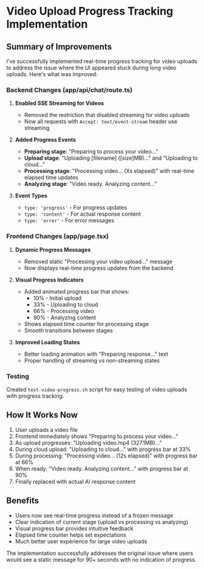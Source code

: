 # Video Upload Progress Tracking Implementation

## Summary of Improvements

I've successfully implemented real-time progress tracking for video uploads to address the issue where the UI appeared stuck during long video uploads. Here's what was improved:

### Backend Changes (app/api/chat/route.ts)

1. **Enabled SSE Streaming for Videos**
   - Removed the restriction that disabled streaming for video uploads
   - Now all requests with `Accept: text/event-stream` header use streaming

2. **Added Progress Events**
   - **Preparing stage**: "Preparing to process your video..."
   - **Upload stage**: "Uploading [filename] ([size]MB)..." and "Uploading to cloud..."
   - **Processing stage**: "Processing video... (Xs elapsed)" with real-time elapsed time updates
   - **Analyzing stage**: "Video ready. Analyzing content..."

3. **Event Types**
   - `type: 'progress'` - For progress updates
   - `type: 'content'` - For actual response content
   - `type: 'error'` - For error messages

### Frontend Changes (app/page.tsx)

1. **Dynamic Progress Messages**
   - Removed static "Processing your video upload..." message
   - Now displays real-time progress updates from the backend

2. **Visual Progress Indicators**
   - Added animated progress bar that shows:
     - 10% - Initial upload
     - 33% - Uploading to cloud
     - 66% - Processing video
     - 90% - Analyzing content
   - Shows elapsed time counter for processing stage
   - Smooth transitions between stages

3. **Improved Loading States**
   - Better loading animation with "Preparing response..." text
   - Proper handling of streaming vs non-streaming states

### Testing

Created `test-video-progress.sh` script for easy testing of video uploads with progress tracking.

## How It Works Now

1. User uploads a video file
2. Frontend immediately shows "Preparing to process your video..."
3. As upload progresses: "Uploading video.mp4 (327.1MB)..."
4. During cloud upload: "Uploading to cloud..." with progress bar at 33%
5. During processing: "Processing video... (12s elapsed)" with progress bar at 66%
6. When ready: "Video ready. Analyzing content..." with progress bar at 90%
7. Finally replaced with actual AI response content

## Benefits

- Users now see real-time progress instead of a frozen message
- Clear indication of current stage (upload vs processing vs analyzing)
- Visual progress bar provides intuitive feedback
- Elapsed time counter helps set expectations
- Much better user experience for large video uploads

The implementation successfully addresses the original issue where users would see a static message for 90+ seconds with no indication of progress.